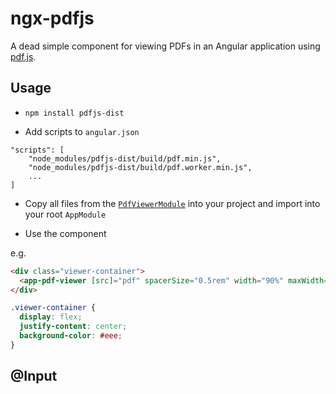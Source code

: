 # ngx-pdfjs

A dead simple component for viewing PDFs in an Angular application using [pdf.js](https://mozilla.github.io/pdf.js/).

## Usage

- `npm install pdfjs-dist`

- Add scripts to `angular.json`

```
"scripts": [
    "node_modules/pdfjs-dist/build/pdf.min.js",
    "node_modules/pdfjs-dist/build/pdf.worker.min.js",
    ...
]
```

- Copy all files from the [`PdfViewerModule`]() into your project and import into your root `AppModule`

- Use the component

e.g.

```html
<div class="viewer-container">
  <app-pdf-viewer [src]="pdf" spacerSize="0.5rem" width="90%" maxWidth="800px" [quality]="2"></app-pdf-viewer>
</div>
```

```css
.viewer-container {
  display: flex;
  justify-content: center;
  background-color: #eee;
}
```

## @Input


